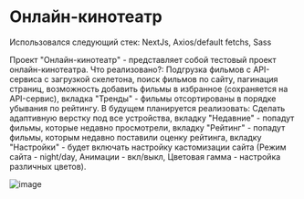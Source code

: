 # Онлайн-кинотеатр
Использовался следующий стек: NextJs, Axios/default fetchs, Sass

Проект "Онлайн-кинотеатр" - представляет собой тестовый проект онлайн-кинотеатра. Что реализовано?: Подгрузка фильмов с API-сервиса с загрузкой скелетона, поиск фильмов по сайту, пагинация страниц, возможность добавить фильмы в избранное (сохраняется на API-сервис), вкладка "Тренды" - фильмы отсортированы в порядке убывания по рейтингу. В будущем планируется реализовать: Сделать адаптивную верстку под все устройства, вкладку "Недавние" - попадут фильмы, которые недавно просмотрели, вкладку "Рейтинг" - попадут фильмы, которым недавно поставили оценку рейтинга, вкладку "Настройки" - будет включать настройку кастомизации сайта (Режим сайта - night/day, Анимации - вкл/выкл, Цветовая гамма - настройка различных цветов).

![image](https://github.com/user-attachments/assets/50393ffa-e838-4a89-a10d-edc550e04cf4)

